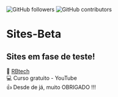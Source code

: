 ![GitHub followers](https://img.shields.io/github/followers/diegoTengan?style=social)
![GitHub contributors](https://img.shields.io/github/contributors/diegoTengan/Sites-Beta?style=plastic)
# Sites-Beta
## Sites em fase de teste!
🥇 [RBtech](https://www.youtube.com/watch?v=iZ1ucWosOww&t=22s) <br/>
💻 Curso gratuito - YouTube <br/>
👍 Desde de já, muito OBRIGADO !!!
